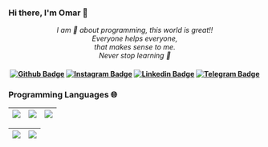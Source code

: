 ### Hi there, I'm Omar 👋

<p align="center">
  <em>
    I am 💙 about programming, this world is great!! <br>
    Everyone helps everyone, <br>
    that makes sense to me.<br>
    Never stop learning 💚
  </em>  
</p>

<h4 align="center">

[![Github Badge](https://img.shields.io/badge/-Facebook-blue?style=for-the-badge&logo=Facebook&logoColor=white&link=https://github.com/arthurspk)](https://www.facebook.com/omar.js.8)
[![Instagram Badge](https://img.shields.io/badge/-instagram-red?style=for-the-badge&logo=instagram&logoColor=white&link=https://github.com/arthurspk)](https://www.instagram.com/domar.js/)
[![Linkedin Badge](https://img.shields.io/badge/-Linkedin-blue?style=for-the-badge&logo=Linkedin&logoColor=white&link=https://github.com/arthurspk)](https://www.linkedin.com/in/omar-js/)
[![Telegram Badge](https://img.shields.io/badge/Telegram-2CA5E0?style=for-the-badge&logo=telegram&logoColor=white)](https://t.me//Omar28js)

</h4>

### Programming Languages 🌐

| ![](http://github-profile-summary-cards.vercel.app/api/cards/stats?username=OmarCamaHuara&theme=nord_dark) | ![](http://github-profile-summary-cards.vercel.app/api/cards/repos-per-language?username=OmarCamaHuara&hide=Html&theme=nord_dark) | ![](http://github-profile-summary-cards.vercel.app/api/cards/most-commit-language?username=OmarCamaHuara&theme=nord_dark) |
| :-: | :-: | :-: |

| ![](http://github-profile-summary-cards.vercel.app/api/cards/profile-details?username=OmarCamaHuara&theme=nord_dark) | ![](https://github-readme-streak-stats.herokuapp.com/?user=OmarCamaHuara&hide_border=true&date_format=M%20j%5B%2C%20Y%5D&background=2D3742&stroke=2D3742&ring=6bbbca&fire=6bbbca&currStreakNum=fff&sideNums=6bbbca&currStreakLabel=6bbbca&sideLabels=fff&dates=fff) |
| :-: | :-: |






<!--
**OmarCamaHuara/OmarCamaHuara** is a ✨ _special_ ✨ repository because its `README.md` (this file) appears on your GitHub profile. 


```javascript
const omar = {
    pronouns: "He" | "Him",
    code: ["HTML & CSS","Javascript", "Java", "c#", "php", "Bootstrap"],
    technologies: {
        mobileApp: ["Android App"],
        frontEnd: {
            js: ["Vue", "Nuxt"],
            css: ["materialize", "vuetify", "bootstrap"]
        },
        backEnd: {
            js: ["node", "express", "SuiteScript"],
            python: ["flask"]
        },
        devOps: ["AWS", "Docker🐳", "Route53", "Nginx"],
        databases: ["mongo", "MySql", "sqlite"],
        misc: ["Firebase", "Socket.IO", "selenium", "open-cv", "php", "SuiteApp"]
    },
    architecture: ["Serverless Architecture", "Progressive web applications", "Single page applications"],
    currentProject: "I am developing Extension for NetSuite using SuiteScript2.0",
    funFact: "There are two ways to write error-free programs; only the third one works"
};
```

Here are some ideas to get you started:

- 🔭 I’m currently working on ...
- 🌱 I’m currently learning ...
- 👯 I’m looking to collaborate on ...
- 🤔 I’m looking for help with ...
- 💬 Ask me about ...
- 📫 How to reach me: ...
- 😄 Pronouns: ...
- ⚡ Fun fact: ...
-->
